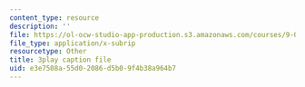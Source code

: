 ```yaml
---
content_type: resource
description: ''
file: https://ol-ocw-studio-app-production.s3.amazonaws.com/courses/9-00sc-introduction-to-psychology-fall-2011/e3e7508a55d02086d5b09f4b38a964b7_SXzdOK_J-xE.srt
file_type: application/x-subrip
resourcetype: Other
title: 3play caption file
uid: e3e7508a-55d0-2086-d5b0-9f4b38a964b7
---
```

